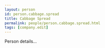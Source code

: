 ```yaml
---
layout: person
id: person.cabbage.spread
title: Cabbage Spread
permalink: people/person.cabbage.spread.html
tags: [company.edit]
---
```


Person details...